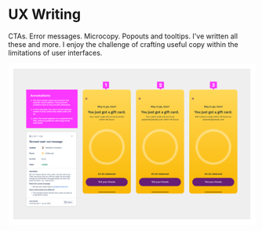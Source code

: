 # UX Writing
CTAs. Error messages. Microcopy. Popouts and tooltips. I've written all these and more. I enjoy the challenge of crafting useful copy within the limitations of user interfaces.

![One of the hundreds of messages I wrote for the Rewards app at SurveyMonkey](../images/cashout.png)